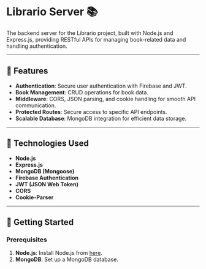 # Librario Server 📚

The backend server for the Librario project, built with Node.js and Express.js, providing RESTful APIs for managing book-related data and handling authentication.

---

## 🌟 Features

- **Authentication**: Secure user authentication with Firebase and JWT.
- **Book Management**: CRUD operations for book data.
- **Middleware**: CORS, JSON parsing, and cookie handling for smooth API communication.
- **Protected Routes**: Secure access to specific API endpoints.
- **Scalable Database**: MongoDB integration for efficient data storage.

---

## 🔧 Technologies Used

- **Node.js**
- **Express.js**
- **MongoDB (Mongoose)**
- **Firebase Authentication**
- **JWT (JSON Web Token)**
- **CORS**
- **Cookie-Parser**

---

## 🚀 Getting Started

### Prerequisites

1. **Node.js**: Install Node.js from [here](https://nodejs.org/).
2. **MongoDB**: Set up a MongoDB database.
